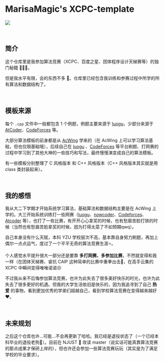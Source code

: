 # MarisaMagic's XCPC-template

![](https://sukicdn.com/wyx/i/2025/01/10/2n2y.png)

<br/>

## 简介

这个仓库里是我参加算法竞赛（XCPC、百度之星、团体程序设计天梯赛等）的独门秘籍 💭💡🎈。

但是我水平有限，会的东西不多 🥲。仓库里已经包含我训练和参赛过程中所学的所有算法和数据结构了。

<br/>


## 模板来源

每个 `.cpp` 文件中一般都包含 1 个例题，例题主要来源于 [luogu](https://www.luogu.com.cn/)，少部分来源于 [AtCoder](https://atcoder.jp/)、[CodeForces](https://codeforces.com/) 等。

大部分算法模板的前身都是从 [AcWing](https://www.acwing.com/) 学来的（在 AcWing 上可以学习算法基础，但也仅限基础哦），后续自己在 [luogu](https://www.luogu.com.cn/) 、[CodeForces](https://codeforces.com/) 等平台刷题、打网赛的过程中学习到了其他大神的一些技巧和写法，最终慢慢演变成自己的算法模板。 

有一些模板分别整理了 C 风格版本 和 C++ 风格版本（C++ 风格版本其实就是用 class 类封装起来）。

<br/>

## 我的感悟

我从大二下学期才开始系统学习算法，基础算法和数据结构主要是在 AcWing 上学的。大三开始系统训练打一些网赛（[luogu](https://www.luogu.com.cn/contest/list)、[nowcoder](https://ac.nowcoder.com/acm/contest/vip-index?topCategoryFilter=13)、[Codeforces](https://codeforces.com/gyms)、[Atcoder](https://atcoder.jp/contests/) 等），也打了一些比赛，有开开心心拿奖的时候，也有愁眉苦脸打铁的时候（当然也有愁眉苦脸拿奖的时候，因为打得太菜了不如预期qwq）。

自己本身没有什么天赋，本科 YZU 学校层次不高，基本靠自身努力刷题，再加上偶尔一点点运气，度过了一个平平无奇的算法竞赛生涯⭐。

个人感觉水平提升很大一部分还是要靠 **多打网赛、多参加比赛**，不然就变得和我一样（在团体天梯赛、睿抗 CAIP 这种简单的比赛中重拳出击🤛，在高手云集的 XCPC 中瞬间变得唯唯诺诺😣

不过我从来不后悔参加算法竞赛，也许为此失去了很多美好快乐的时光，也许为此失去了很多更好的机遇。但我的大学生活依旧是快乐的，因为我追寻到了自己 **热爱** 的事物，看到更加优秀的学弟们超越自己，看到学校算法竞赛在变得越来越好❤️。

<br/>

## 未来规划

之后这个仓库也许...可能...不会再更新了哈哈。我已经是退役状态了（一个已经本科毕业的退役老狗🐶）。目前在 NJUST 💜 攻读 master（说实话可能真靠算法竞赛的那点成果才保研上岸的），但也许还会参加一些算法竞赛玩玩（其实是为了满足学校的毕业要求）。

